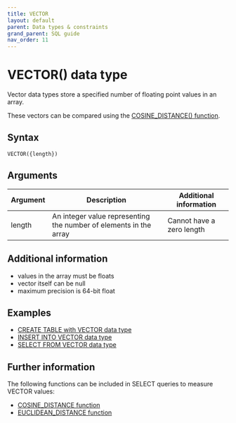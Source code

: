 ```yaml
---
title: VECTOR
layout: default
parent: Data types & constraints
grand_parent: SQL guide
nav_order: 11
---
```


# VECTOR() data type

Vector data types store a specified number of floating point values in an array.

These vectors can be compared using the [COSINE_DISTANCE() function](#further-information).

## Syntax

```
VECTOR({length})
```

## Arguments

| Argument | Description | Additional information |
|---|---|---|
| length | An integer value representing the number of elements in the array | Cannot have a zero length |

## Additional information

* values in the array must be floats
* vector itself can be null
* maximum precision is 64-bit float

## Examples

* [CREATE TABLE with VECTOR data type](/docs/sql-guide/examples/sql-eg-table/sql-eg-table-create-cosvec-target)
* [INSERT INTO VECTOR data type](/docs/sql-guide/examples/sql-eg-insert/sql-eg-insert-cosvec-target)
* [SELECT FROM VECTOR data type](/docs/sql-guide/examples/sql-eg-select/sql-eg-select-from-cosvec-target)

## Further information

The following functions can be included in SELECT queries to measure VECTOR values:
* [COSINE_DISTANCE function](/docs/sql-guide/functions/function-vector-distances)
* [EUCLIDEAN_DISTANCE function](/docs/sql-guide/functions/function-vector-distances)
